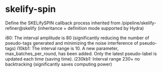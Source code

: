 # skelify-spin

Define the SKELifySPIN callback process inherited from /pipeline/skelify-refiner@skelify (inheritance + definition mode supported by Hydra)

i80: The interval amplitude is 80 (significantly reducing the number of pseudo-tags generated and minimizing the noise interference of pseudo-tags)
i10kb1: The interval range is 10. A new parameter, max_batches_per_round, has been added. Only the latest pseudo-label is updated each time (saving time).
i230kb1: Interval range 230+ no backtracking (significantly saves computing power)